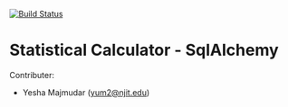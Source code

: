[![Build Status](https://travis-ci.com/Yesha016/Statistical-Calculator.svg?branch=master)](https://travis-ci.com/Yesha016/Statistical-Calculator)

# Statistical Calculator - SqlAlchemy

Contributer:
- Yesha Majmudar (yum2@njit.edu)

